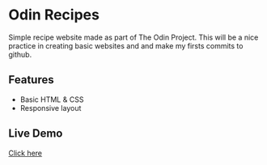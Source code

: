 # Odin Recipes  
Simple recipe website made as part of The Odin Project. 
This will be  a nice practice in creating basic websites and and make my firsts commits to github. 

## Features  
- Basic HTML & CSS  
- Responsive layout  

## Live Demo  
[Click here](hhttps://huanillo.github.io/odin_recipes/)  